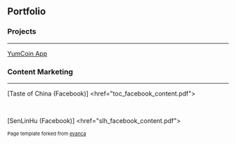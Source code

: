## Portfolio

### Projects
---
[YumCoin App](/pdf/sample_presentation.pdf)
<img src="">

### Content Marketing

---
[Taste of China (Facebook)]
<href="toc_facebook_content.pdf">

<br>

[SenLinHu (Facebook)]
<href="slh_facebook_content.pdf">

<p style="font-size:11px">Page template forked from <a href="https://github.com/evanca/quick-portfolio">evanca</a></p>
<!-- Remove above link if you don't want to attibute -->
